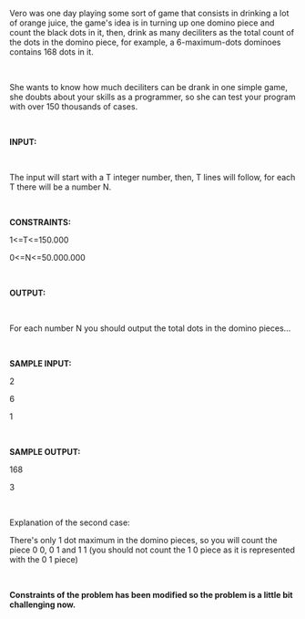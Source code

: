 <p>Vero was one day playing some sort of game that consists in drinking a lot of orange juice, the game's idea is in turning up one domino piece and count the black dots in it, then, drink as many deciliters as the total count of the dots in the domino piece, for example, a 6-maximum-dots dominoes contains 168 dots in it.</p>
<p style="margin-bottom: 0in;">&nbsp;</p>
<p style="margin-bottom: 0in;">She wants to know how much deciliters can be drank in one simple game, she doubts about your skills as a programmer, so she can test your program with over 150 thousands of cases.</p>
<p style="margin-bottom: 0in;">&nbsp;</p>
<p style="margin-bottom: 0in;"><strong>INPUT:</strong></p>
<p style="margin-bottom: 0in;">&nbsp;</p>
<p style="margin-bottom: 0in;">The input will start with a T integer number, then, T lines will follow, for each T there will be a number N.</p>
<p style="margin-bottom: 0in;">&nbsp;</p>
<p style="margin-bottom: 0in;"><strong>CONSTRAINTS:</strong></p>
<p style="margin-bottom: 0in;">1&lt;=T&lt;=150.000</p>
<p style="margin-bottom: 0in;">0&lt;=N&lt;=50.000.000</p>
<p style="margin-bottom: 0in;">&nbsp;</p>
<p style="margin-bottom: 0in;"><strong>OUTPUT:</strong></p>
<p style="margin-bottom: 0in;">&nbsp;</p>
<p style="margin-bottom: 0in;">For each number N you should output the total dots in the domino pieces...</p>
<p style="margin-bottom: 0in;">&nbsp;</p>
<p style="margin-bottom: 0in;"><strong>SAMPLE INPUT:</strong></p>
<p style="margin-bottom: 0in;">2</p>
<p style="margin-bottom: 0in;">6</p>
<p style="margin-bottom: 0in;">1</p>
<p style="margin-bottom: 0in;">&nbsp;</p>
<p style="margin-bottom: 0in;"><strong>SAMPLE OUTPUT:</strong></p>
<p style="margin-bottom: 0in;">168</p>
<p style="margin-bottom: 0in;">3</p>
<p style="margin-bottom: 0in;">&nbsp;</p>
<p style="margin-bottom: 0in;">Explanation of the second case:</p>
<p style="margin-bottom: 0in;">There's only 1 dot maximum in the domino pieces, so you will count the piece 0 0, 0 1 and 1 1 (you should not count the 1 0 piece as it is represented with the 0 1 piece)</p>
<p style="margin-bottom: 0in;">&nbsp;</p>
<p style="margin-bottom: 0in;"><strong>Constraints of the problem has been modified so the problem is a little bit challenging now.</strong></p>